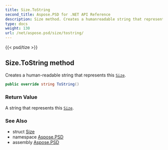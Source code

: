 ```yaml
---
title: Size.ToString
second_title: Aspose.PSD for .NET API Reference
description: Size method. Creates a humanreadable string that represents this Size
type: docs
weight: 130
url: /net/aspose.psd/size/tostring/
---
```

{{< psd/tize >}}
## Size.ToString method

Creates a human-readable string that represents this [`Size`](../).

```csharp
public override string ToString()
```

### Return Value

A string that represents this [`Size`](../).

### See Also

* struct [Size](../)
* namespace [Aspose.PSD](../../size/)
* assembly [Aspose.PSD](../../../)


